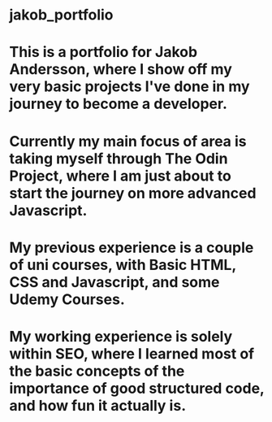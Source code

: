 # jakob_portfolio

# This is a portfolio for Jakob Andersson, where I show off my very basic projects I've done in my journey to become a developer.

# Currently my main focus of area is taking myself through The Odin Project, where I am just about to start the journey on more advanced Javascript.

# My previous experience is a couple of uni courses, with Basic HTML, CSS and Javascript, and some Udemy Courses.

# My working experience is solely within SEO, where I learned most of the basic concepts of the importance of good structured code, and how fun it actually is.

